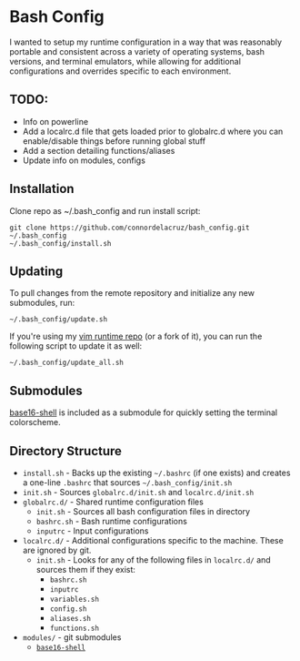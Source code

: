 # Bash Config

I wanted to setup my runtime configuration in a way that was reasonably portable
and consistent across a variety of operating systems, bash versions, and
terminal emulators, while allowing for additional configurations and overrides
specific to each environment.


## TODO:

* Info on powerline
* Add a localrc.d file that gets loaded prior to globalrc.d where you can
  enable/disable things before running global stuff
* Add a section detailing functions/aliases
* Update info on modules, configs


## Installation

Clone repo as ~/.bash_config and run install script:

```
git clone https://github.com/connordelacruz/bash_config.git ~/.bash_config
~/.bash_config/install.sh
```


## Updating

To pull changes from the remote repository and initialize any new submodules,
run:

```
~/.bash_config/update.sh
```

If you're using my [vim runtime
repo](https://github.com/connordelacruz/vim_runtime) (or a fork of it), you can
run the following script to update it as well:

```
~/.bash_config/update_all.sh
```


## Submodules

[base16-shell](https://github.com/chriskempson/base16-shell) is included as a
submodule for quickly setting the terminal colorscheme.


## Directory Structure

- `install.sh` - Backs up the existing `~/.bashrc` (if one exists) and creates a
  one-line `.bashrc` that sources `~/.bash_config/init.sh`
- `init.sh` - Sources `globalrc.d/init.sh` and `localrc.d/init.sh`
- `globalrc.d/` - Shared runtime configuration files  
    - `init.sh` - Sources all bash configuration files in directory
    - `bashrc.sh` - Bash runtime configurations
    - `inputrc` - Input configurations
- `localrc.d/` - Additional configurations specific to the machine. These are
  ignored by git.  
    - `init.sh` - Looks for any of the following files in `localrc.d/` and
      sources them if they exist:
        - `bashrc.sh`
        - `inputrc`
        - `variables.sh`
        - `config.sh`
        - `aliases.sh`  
        - `functions.sh`
- `modules/` - git submodules  
  - [`base16-shell`](https://github.com/chriskempson/base16-shell)

